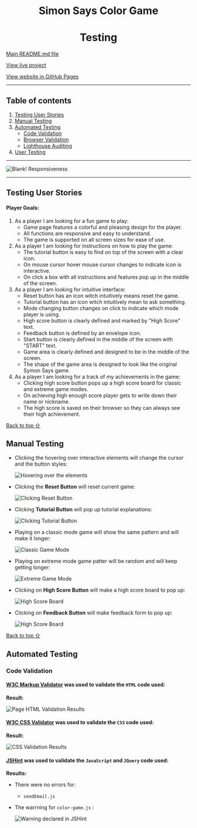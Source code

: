 <h1 align="center">
  Simon Says Color Game
</h1>

<h1 align="center"> Testing </h1>

[Main README.md file](README.md "Link to README file")

[View live project](https://perkunaskf.github.io/msp2-games/ "Link to Live project")

[View website in GitHub Pages](https://github.com/PerkunasKF/msp2-games "Link to Blank! Repository")

***
## Table of contents
1. [Testing User Stories](#Testing-User-Stories)
2. [Manual Testing](#Manual-Testing)
3. [Automated Testing](#Automated-Testing) 
     - [Code Validation](#Code-Validation)
     - [Browser Validation](#Browser-Validation)
     - [Lighthouse Auditing](#Lighthouse-Auditing)
4. [User Testing](#User-Testing)

***

![Blank! Responsiveness](assets/img/am-i-resposive.png)

***
## Testing User Stories

#### Player Goals:
1. As a player I am looking for a fun game to play:
    - Game page features a colorful and pleasing design for the player.
    - All functions are responsive and easy to understand.
    - The game is supported on all screen sizes for ease of use.
2. As a player I am looking for instructions on how to play the game:
    - The tutorial button is easy to find on top of the screen with a clear icon. 
    - On mouse cursor hover mouse cursor changes to indicate icon is interactive. 
    - On click a box with all instructions and features pop up in the middle of the screen.
3. As a player I am looking for intuitive interface:
    - Reset button has an icon witch intuitively means reset the game. 
    - Tutorial button has an icon witch intuitively mean to ask something. 
    - Mode changing button changes on click to indicate which mode player is using. 
    - High score button is clearly defined and marked by "High Score" text. 
    - Feedback button is defined by an envelope icon.
    - Start button is clearly defined in the middle of the screen with "START" text. 
    - Game area is clearly defined and designed to be in the middle of the screen. 
    - The shape of the game area is designed to look like the original Symon Says game.
4. As a player I am looking for a track of my achievements in the game:
    - Clicking high score button pops up a high score board for classic and extreme game modes. 
    - On achieving high enough score player gets to write down their name or nickname. 
    - The high score is saved on their browser so they can always see their high achievement.

[Back to top ⇧](#table-of-contents)

## Manual Testing

- Clicking the hovering over interactive elements will change the cursor and the button styles:

    ![Hovering over the elements](assets/gif/mouse-over-change.gif)

- Clicking the **Reset Button** will reset current game: 

    ![Clicking Reset Button](assets/gif/reset-function.gif)

- Clicking **Tutorial Button** will pop up tutorial explanations:

    ![Clicking Tutorial Button](assets/gif/tutorial-pop-up.gif)

- Playing on a classic mode game will show the same pattern and will make it longer:

    ![Classic Game Mode](assets/gif/classic-mode.gif)
    
- Playing on extreme mode game patter will be random and will keep getting longer:

    ![Extreme Game Mode](assets/gif/extreme-mode.gif)
    
- Clicking on **High Score Button** will make a high score board to pop up:

    ![High Score Board](assets/gif/high-score-board.gif)
    
- Clicking on **Feedback Button** will make feedback form to pop up:

    ![High Score Board](assets/gif/feddback-form.gif)

[Back to top ⇧](#table-of-contents)

## Automated Testing

### Code Validation

#### [W3C Markup Validator](https://validator.w3.org/ "Link to W3C Markup Validator") was used to validate the `HTML` code used:

**Result:**

![Page HTML Validation Results](assets/validation/HTML-validation.png)

#### [W3C CSS Validator](https://jigsaw.w3.org/css-validator/ "Link to W3C CSS Validator") was used to validate the `CSS` code used:

**Result:**

![CSS Validation Results](assets/validation/CSS-validation.png)

#### [JSHint](https://jshint.com/ "Link to JSHint") was used to validate the `JavaScript` and `JQuery` code used:

**Results:**

- There were no errors for:
    - `sendEmail.js`

- The warrning for `color-game.js` :

    ![Warning declared in JSHint](assets/validation/js-warning.png)
